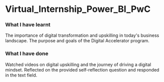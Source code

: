 # Virtual_Internship_Power_BI_PwC

### What I have learnt
The importance of digital transformation and upskilling in today's business landscape.
The purpose and goals of the Digital Accelerator program.
### What I have done
Watched videos on digital upskilling and the journey of driving a digital mindset.
Reflected on the provided self-reflection question and responded in the text field.
